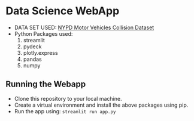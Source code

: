 # Data Science WebApp

* DATA SET USED: [NYPD Motor Vehicles Collision Dataset](https://www.kaggle.com/new-york-city/nypd-motor-vehicle-collisions)
* Python Packages used:
    1. streamlit
    2. pydeck
    3. plotly.express
    4. pandas 
    5. numpy
    

## Running the Webapp

* Clone this repository to your local machine.
* Create a virtual environment and install the above packages using pip.
* Run the app using:  `streamlit run app.py`